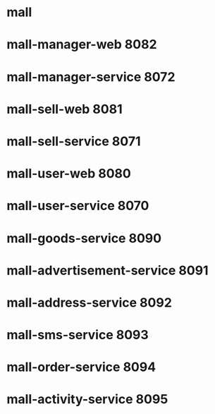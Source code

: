 # mall

# mall-manager-web    8082
# mall-manager-service    8072

# mall-sell-web   8081
# mall-sell-service   8071

# mall-user-web 8080
# mall-user-service 8070

# mall-goods-service 8090
# mall-advertisement-service 8091
# mall-address-service 8092
# mall-sms-service 8093
# mall-order-service 8094
# mall-activity-service 8095
